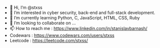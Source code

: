 - 👋 Hi, I’m @stxss
- 👀 I’m interested in cyber security, back-end and full-stack development.
- 🌱 I’m currently learning Python, C, JavaScript, HTML, CSS, Ruby
- 💞️ I’m looking to collaborate on ...
- 📫 How to reach me : https://www.linkedin.com/in/stanislavbarnash/
- Codewars : https://www.codewars.com/users/stxss
- Leetcode : https://leetcode.com/stxss/

<!---
stxss/stxss is a ✨ special ✨ repository because its `README.md` (this file) appears on your GitHub profile.
You can click the Preview link to take a look at your changes.
--->
